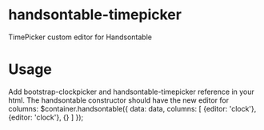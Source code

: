 handsontable-timepicker
=======================

TimePicker custom editor for Handsontable

Usage
=======================

Add bootstrap-clockpicker and handsontable-timepicker reference in your html.
The handsontable constructor should have the new editor for columns:
$container.handsontable({
		  data: data,
		  columns: [
  			{editor: 'clock'},
  			{editor: 'clock'},
  			{}
		  ]
});
